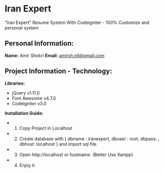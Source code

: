 # Iran Expert
"Iran Expert" Resume System With Codeigniter - 100% Customize and personal system

## Personal Information:
**Name:** Amir Shokri
**Email:** amirsh.nll@gmail.com

## Project Information - Technology:
**Libraries:**
* jQuery v1.11.0
* Font Awesome v4.7.0
* CodeIgniter v3.0

**Installation Guide:**
* 1. Copy Project In Localhost
* 2. Create database with { dbname : iranexpert, dbuser : root, dbpass: , dbhost: localhost } and import sql file.
* 3. Open http://localhost or hostname. (Better Use Xampp)
* 4. Enjoy it.
